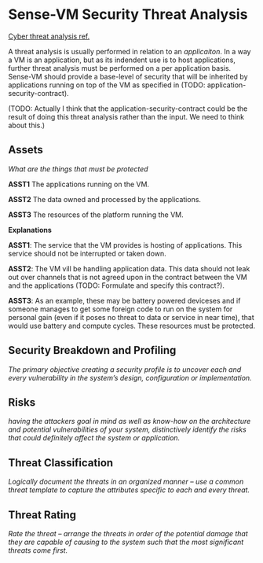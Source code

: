 
# Sense-VM Security Threat Analysis

[Cyber threat analysis ref.](https://cyberexperts.com/cyber-threat-analysis-a-complete-overview/)

A threat analysis is usually performed in relation to an *applicaiton*.
In a way a VM is an application, but as its indendent use is to host
applications, further threat analysis must be performed on a per application basis.
Sense-VM should provide a base-level of security that will be inherited by
applications running on top of the VM as specified in (TODO: application-security-contract).

(TODO: Actually I think that the application-security-contract could be
       the result of doing this threat analysis rather than the input.
       We need to think about this.) 



## Assets

*What are the things that must be protected*

**ASST1** The applications running on the VM.

**ASST2** The data owned and processed by the applications.

**ASST3** The resources of the platform running the VM.



**Explanations**

**ASST1**: The service that the VM provides is hosting of
applications. This service should not be interrupted or taken down.

**ASST2**: The VM vill be handling application data. This data should
not leak out over channels that is not agreed upon in the contract between
the VM and the applications (TODO: Formulate and specify this contract?).

**ASST3**: As an example, these may be battery powered deviceses and
if someone manages to get some foreign code to run on the system for
personal gain (even if it poses no threat to data or service in near
time), that would use battery and compute cycles. These resources must
be protected.


## Security Breakdown and Profiling

*The primary objective creating a security profile is to uncover each and every vulnerability in the system’s design, configuration or implementation.*



## Risks

*having the attackers goal in mind as well as know-how on the architecture and potential vulnerabilities of your system, distinctively identify the risks that could definitely affect the system or application.*

## Threat Classification

*Logically document the threats in an organized manner – use a common threat template to capture the attributes specific to each and every threat.*

## Threat Rating

*Rate the threat – arrange the threats in order of the potential damage that they are capable of causing to the system such that the most significant threats come first.*
